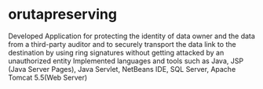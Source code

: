 # orutapreserving
 
Developed Application for protecting the identity of data owner and the data from a third-party auditor and to securely transport the data link to the destination by using ring signatures without getting attacked by an unauthorized entity
Implemented languages and tools such as Java, JSP (Java Server Pages), Java Servlet, NetBeans IDE, SQL Server, Apache Tomcat 5.5(Web Server)
